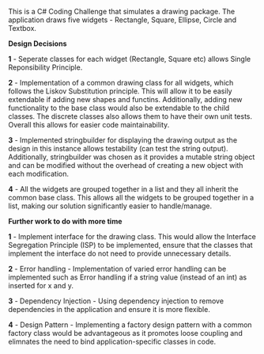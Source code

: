
This is a C# Coding Challenge that simulates a drawing package. The application draws five widgets - Rectangle, Square, Ellipse, Circle and Textbox. 

**Design Decisions**

**1** - Seperate classes for each widget (Rectangle, Square etc) allows Single Reponsibility Principle. 

**2** - Implementation of a common drawing class for all widgets, which follows the Liskov Substitution principle. This will allow it to be easily extendable if adding new shapes and functins. Additionally, 
adding new functionality to the base class would also be extendable to the child classes. The discrete classes also allows them to have their own unit tests. Overall this allows for easier code maintainability. 

**3** - Implemented stringbuilder for displaying the drawing output as the design in this instance allows testability (can test the string output). 
Additionally, stringbuilder was chosen as it provides a mutable string object and can be modified without the overhead of creating a new object with each modification. 

**4** - All the widgets are grouped together in a list and they all inherit the common base class. This allows all the widgets to be grouped together in a list, making our solution significantly easier to handle/manage. 

**Further work to do with more time**

**1** - Implement interface for the drawing class. This would allow the Interface Segregation Principle (ISP) to be implemented, ensure that the classes that implement the interface do not need to provide unnecessary details. 

**2** - Error handling - Implementation of varied error handling can be implemented such as Error handling if a string value (instead of an int) as inserted for x and y.

**3** - Dependency Injection  - Using dependency injection to remove dependencies in the application and ensure it is more flexible. 

**4** - Design Pattern - Implementing a factory design pattern with a common factory class would be advantageous as it promotes loose coupling and elimnates the need to bind application-specific classes in code. 
